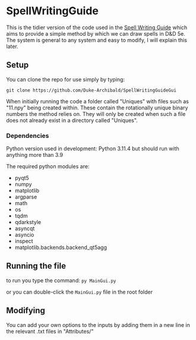 # SpellWritingGuide

This is the tidier version of the code used in the [Spell Writing Guide](https://www.drivethrurpg.com/product/429711/The-Spell-Writing-Guide?manufacturers_id=22808) which aims to provide a simple method by which we can draw spells in D&D 5e. The system is general to any system and easy to modify, I will explain this later.

## Setup

You can clone the repo for use simply by typing:

```git clone https://github.com/Duke-Archibald/SpellWritingGuideGui```

When initially running the code a folder called "Uniques" with files such as "11.npy" being created within. These contain the rotationally unique binary numbers the method relies on. They will only be created when such a file does not already exist in a directory called "Uniques".

### Dependencies

Python version used in development: Python 3.11.4 
but should run with anything more than 3.9

The required python modules are:
  - pyqt5
  - numpy
  - matplotlib
  - argparse
  - math
  - os
  - tqdm
  - qdarkstyle
  - asyncqt
  - asyncio
  - inspect
  - matplotlib.backends.backend_qt5agg
 
## Running the file

to run you type the command: ```py MainGui.py```

or you can double-click the ```MainGui.py``` file in the root folder

  
## Modifying
  
You can add your own options to the inputs by adding them in a new line in the relevant .txt files in "Attributes/"
  
  

